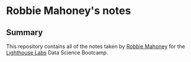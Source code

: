 # Robbie Mahoney's notes

## Summary 

This repository contains all of the notes taken by [Robbie Mahoney](https://github.com/robbiedmahoney/lighthouse-data-notes.git) for the [Lighthouse Labs](https://www.lighthouselabs.ca/) Data Science Bootcamp.